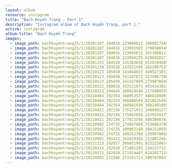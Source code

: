```yaml
---
layout: album
resource: instagram
title: "Bạch Huyền Trang - Part 1"
description: "Instagram album of Bạch Huyền Trang, part 1."
active: instagram
album-title: "Bạch Huyền Trang"
images:
  - image_path: bachhuyentrang25/1/20201107_184016_123604912_206982720949955_1818028695175473272_n.jpg
  - image_path: bachhuyentrang25/1/20201107_184016_123655583_2796500140635966_3169323974880194933_n.jpg
  - image_path: bachhuyentrang25/1/20201107_184016_123692012_201396811389173_766001318310026558_n.jpg
  - image_path: bachhuyentrang25/1/20201107_184016_123934275_629692817724241_949967310936811746_n.jpg
  - image_path: bachhuyentrang25/1/20201215_204520_131362658_815919468973899_2588192991949649502_n.jpg
  - image_path: bachhuyentrang25/1/20201230_193516_133521589_1013807539118070_2152576394667912367_n.jpg
  - image_path: bachhuyentrang25/1/20210123_185650_141044653_448517183228355_147871074012443520_n.jpg
  - image_path: bachhuyentrang25/1/20210123_185650_141107872_227496739022004_7922385742156175640_n.jpg
  - image_path: bachhuyentrang25/1/20210123_185650_141337809_273987854070001_2801731776485834937_n.jpg
  - image_path: bachhuyentrang25/1/20210222_200818_152521673_455414382249828_613115766393230420_n.jpg
  - image_path: bachhuyentrang25/1/20210313_204649_160024540_1178980539185467_4760386840861212319_n.jpg
  - image_path: bachhuyentrang25/1/20210404_192354_168053537_486810899395639_2641461305287541745_n.jpg
  - image_path: bachhuyentrang25/1/20210404_192354_168400569_821853545093058_4180144398160026198_n.jpg
  - image_path: bachhuyentrang25/1/20210404_192354_168941930_1682491905292021_1949068389158901660_n.jpg
  - image_path: bachhuyentrang25/1/20210421_202156_175171553_1409481272754077_6936468662132672981_n.jpg
  - image_path: bachhuyentrang25/1/20210421_202156_175842036_243553437560161_5189876977327586154_n.jpg
  - image_path: bachhuyentrang25/1/20210421_202156_177023594_496384078382635_2732709292593724843_n.jpg
  - image_path: bachhuyentrang25/1/20210502_174725_179997869_753888378634231_2478162663609037149_n.jpg
  - image_path: bachhuyentrang25/1/20210502_174725_180083149_2841510559511704_4879263384981677887_n.jpg
  - image_path: bachhuyentrang25/1/20210502_174725_180252760_129967805848151_739965512237555145_n.jpg
  - image_path: bachhuyentrang25/1/20210902_191412_241019345_232867245436630_2575743783701185693_n.jpg
  - image_path: bachhuyentrang25/1/20211213_192657_266651941_633225001431902_1951878627875471726_n.jpg
  - image_path: bachhuyentrang25/1/20220115_192920_271881293_134221712397084_6462518496318812025_n.jpg
  - image_path: bachhuyentrang25/1/20220115_192920_271914447_624202711997602_4928000764477703475_n.jpg
  - image_path: bachhuyentrang25/1/20220202_211508_273161723_1097878037645030_6672222964605645704_n.jpg
---
```

